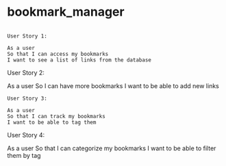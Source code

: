 # bookmark_manager

```

User Story 1:

As a user
So that I can access my bookmarks
I want to see a list of links from the database

```

User Story 2:

As a user
So I can have more bookmarks
I want to be able to add new links

```
User Story 3:

As a user
So that I can track my bookmarks
I want to be able to tag them 

```

User Story 4:

As a user
So that I can categorize my bookmarks
I want to be able to filter them by tag

```